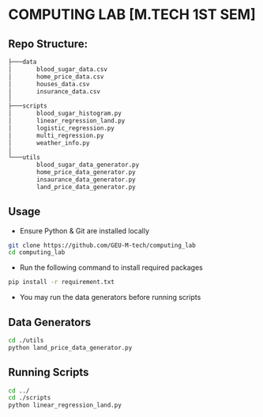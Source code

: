 # COMPUTING LAB [M.TECH 1ST SEM]

## Repo Structure:

```bash
├───data
│       blood_sugar_data.csv
│       home_price_data.csv
│       houses_data.csv
│       insurance_data.csv
│       
├───scripts
│       blood_sugar_histogram.py
│       linear_regression_land.py
│       logistic_regression.py
│       multi_regression.py
│       weather_info.py
│
└───utils
        blood_sugar_data_generator.py
        home_price_data_generator.py
        insaurance_data_generator.py
        land_price_data_generator.py
```

## Usage
- Ensure Python & Git are installed locally
```bash
git clone https://github.com/GEU-M-tech/computing_lab
cd computing_lab
```
- Run the following command to install required packages
```bash
pip install -r requirement.txt
```

- You may run the data generators before running scripts

## Data Generators
```bash
cd ./utils
python land_price_data_generator.py
```

## Running Scripts
```bash
cd ../
cd ./scripts
python linear_regression_land.py